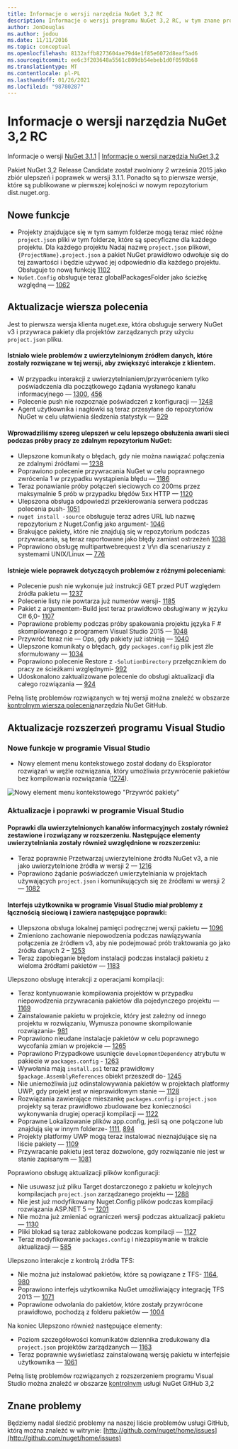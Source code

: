 ```yaml
---
title: Informacje o wersji narzędzia NuGet 3,2 RC
description: Informacje o wersji programu NuGet 3,2 RC, w tym znane problemy, poprawki błędów, dodane funkcje i DCR.
author: JonDouglas
ms.author: jodou
ms.date: 11/11/2016
ms.topic: conceptual
ms.openlocfilehash: 8132affb8273604ae79d4e1f85e6072d8eaf5ad6
ms.sourcegitcommit: ee6c3f203648a5561c809db54ebeb1d0f0598b68
ms.translationtype: MT
ms.contentlocale: pl-PL
ms.lasthandoff: 01/26/2021
ms.locfileid: "98780287"
---
```

# <a name="nuget-32-rc-release-notes"></a>Informacje o wersji narzędzia NuGet 3,2 RC

Informacje o wersji [NuGet 3.1.1](../release-notes/nuget-3.1.1.md)  |  [Informacje o wersji narzędzia NuGet 3,2](../release-notes/nuget-3.2.md)

Pakiet NuGet 3,2 Release Candidate został zwolniony 2 września 2015 jako zbiór ulepszeń i poprawek w wersji 3.1.1.  Ponadto są to pierwsze wersje, które są publikowane w pierwszej kolejności w nowym repozytorium dist.nuget.org.

## <a name="new-features"></a>Nowe funkcje

* Projekty znajdujące się w tym samym folderze mogą teraz mieć różne `project.json` pliki w tym folderze, które są specyficzne dla każdego projektu.  Dla każdego projektu Nadaj nazwę `project.json` plikowi, `{ProjectName}.project.json` a pakiet NuGet prawidłowo odwołuje się do tej zawartości i będzie używać jej odpowiednio dla każdego projektu.  Obsługuje to nową funkcję  [1102](https://github.com/NuGet/Home/issues/1102)
* `NuGet.Config` obsługuje teraz globalPackagesFolder jako ścieżkę względną — [1062](https://github.com/NuGet/Home/issues/1062)

## <a name="command-line-updates"></a>Aktualizacje wiersza polecenia

Jest to pierwsza wersja klienta nuget.exe, która obsługuje serwery NuGet v3 i przywraca pakiety dla projektów zarządzanych przy użyciu `project.json` pliku.

#### <a name="there-were-a-number-of-authenticated-feed-issues-that-were-addressed-in-this-release-to-improve-interactions-with-the-client"></a>Istniało wiele problemów z uwierzytelnionym źródłem danych, które zostały rozwiązane w tej wersji, aby zwiększyć interakcje z klientem.

* W przypadku interakcji z uwierzytelnianiem/przywróceniem tylko poświadczenia dla początkowego żądania wysłanego kanału informacyjnego — [1300](https://github.com/NuGet/Home/issues/1300), [456](https://github.com/NuGet/Home/issues/456)
* Polecenie push nie rozpoznaje poświadczeń z konfiguracji — [1248](https://github.com/NuGet/Home/issues/1248)
* Agent użytkownika i nagłówki są teraz przesyłane do repozytoriów NuGet w celu ułatwienia śledzenia statystyk — [929](https://github.com/NuGet/Home/issues/929)

#### <a name="we-made-a-number-of-improvements-to-better-handle-network-failures-while-attempting-to-work-with-a-remote-nuget-repository"></a>Wprowadziliśmy szereg ulepszeń w celu lepszego obsłużenia awarii sieci podczas próby pracy ze zdalnym repozytorium NuGet:

* Ulepszone komunikaty o błędach, gdy nie można nawiązać połączenia ze zdalnymi źródłami — [1238](https://github.com/NuGet/Home/issues/1238)
* Poprawiono polecenie przywracania NuGet w celu poprawnego zwrócenia 1 w przypadku wystąpienia błędu — [1186](https://github.com/NuGet/Home/issues/1186)
* Teraz ponawianie próby połączeń sieciowych co 200ms przez maksymalnie 5 prób w przypadku błędów 5xx HTTP — [1120](https://github.com/NuGet/Home/issues/1120)
* Ulepszona obsługa odpowiedzi przekierowania serwera podczas polecenia push- [1051](https://github.com/NuGet/Home/issues/1051)
* `nuget install -source` obsługuje teraz adres URL lub nazwę repozytorium z Nuget.Config jako argument- [1046](https://github.com/NuGet/Home/issues/1046)
* Brakujące pakiety, które nie znajdują się w repozytorium podczas przywracania, są teraz raportowane jako błędy zamiast ostrzeżeń [1038](https://github.com/NuGet/Home/issues/1038)
* Poprawiono obsługę multipartwebrequest z \r\n dla scenariuszy z systemami UNIX/Linux — [776](https://github.com/NuGet/Home/issues/776)

#### <a name="there-are-a-number-of-fixes-to-issues-with-various-commands"></a>Istnieje wiele poprawek dotyczących problemów z różnymi poleceniami:

* Polecenie push nie wykonuje już instrukcji GET przed PUT względem źródła pakietu — [1237](https://github.com/NuGet/Home/issues/1237)
* Polecenie listy nie powtarza już numerów wersji- [1185](https://github.com/NuGet/Home/issues/1185)
* Pakiet z argumentem-Build jest teraz prawidłowo obsługiwany w języku C# 6,0- [1107](https://github.com/NuGet/Home/issues/1107)
* Poprawione problemy podczas próby spakowania projektu języka F # skompilowanego z programem Visual Studio 2015 — [1048](https://github.com/NuGet/Home/issues/1048)
* Przywróć teraz nie — Ops, gdy pakiety już istnieją — [1040](https://github.com/NuGet/Home/issues/1040)
* Ulepszone komunikaty o błędach, gdy `packages.config` plik jest źle sformułowany — [1034](https://github.com/NuGet/Home/issues/1034)
* Poprawiono polecenie Restore z `-SolutionDirectory` przełącznikiem do pracy ze ścieżkami względnymi- [992](https://github.com/NuGet/Home/issues/992)
* Udoskonalono zaktualizowane polecenie do obsługi aktualizacji dla całego rozwiązania — [924](https://github.com/NuGet/Home/issues/924)

Pełną listę problemów rozwiązanych w tej wersji można znaleźć w obszarze [kontrolnym wiersza polecenia](https://github.com/nuget/home/issues?utf8=%E2%9C%93&q=is%3Aissue+milestone%3A3.2.0-commandline+is%3Aclosed+-label%3AClosedAs%3ADuplicate)narzędzia NuGet GitHub.

## <a name="visual-studio-extension-updates"></a>Aktualizacje rozszerzeń programu Visual Studio

### <a name="new-features-in-visual-studio"></a>Nowe funkcje w programie Visual Studio

* Nowy element menu kontekstowego został dodany do Eksplorator rozwiązań w węźle rozwiązania, który umożliwia przywrócenie pakietów bez kompilowania rozwiązania ([1274](https://github.com/NuGet/Home/issues/1274)).

![Nowy element menu kontekstowego "Przywróć pakiety"](./media/NuGet-3.2/newContextMenu.png)

### <a name="updates-and-fixes-in-visual-studio"></a>Aktualizacje i poprawki w programie Visual Studio

#### <a name="the-fixes-for-authenticated-feeds-were-rolled-up-and-addressed-in-the-extension-as-well--the-following-authentication-items-were-also-addressed-in-the-extension"></a>Poprawki dla uwierzytelnionych kanałów informacyjnych zostały również zestawione i rozwiązany w rozszerzeniu.  Następujące elementy uwierzytelniania zostały również uwzględnione w rozszerzeniu:

* Teraz poprawnie Przetwarzaj uwierzytelnione źródła NuGet v3, a nie jako uwierzytelnione źródła w wersji 2 — [1216](https://github.com/NuGet/Home/issues/1216)
* Poprawiono żądanie poświadczeń uwierzytelniania w projektach używających `project.json` i komunikujących się ze źródłami w wersji 2 — [1082](https://github.com/NuGet/Home/issues/1082)

#### <a name="network-connectivity-had-affected-the-user-interface-in-visual-studio-and-we-addressed-this-with-the-following-fixes"></a>Interfejs użytkownika w programie Visual Studio miał problemy z łącznością sieciową i zawiera następujące poprawki:

* Ulepszona obsługa lokalnej pamięci podręcznej wersji pakietu — [1096](https://github.com/NuGet/Home/issues/1096)
* Zmieniono zachowanie niepowodzenia podczas nawiązywania połączenia ze źródłem v3, aby nie podejmować prób traktowania go jako źródła danych 2 – [1253](https://github.com/NuGet/Home/issues/1253)
* Teraz zapobieganie błędom instalacji podczas instalacji pakietu z wieloma źródłami pakietów — [1183](https://github.com/NuGet/Home/issues/1183)

Ulepszono obsługę interakcji z operacjami kompilacji:

* Teraz kontynuowanie kompilowania projektów w przypadku niepowodzenia przywracania pakietów dla pojedynczego projektu — [1169](https://github.com/NuGet/Home/issues/1169)
* Zainstalowanie pakietu w projekcie, który jest zależny od innego projektu w rozwiązaniu, Wymusza ponowne skompilowanie rozwiązania- [981](https://github.com/NuGet/Home/issues/981)
* Poprawiono nieudane instalacje pakietów w celu poprawnego wycofania zmian w projekcie — [1265](https://github.com/NuGet/Home/issues/1265)
* Poprawiono Przypadkowe usunięcie `developmentDependency` atrybutu w pakiecie w `packages.config`  -  [1263](https://github.com/NuGet/Home/issues/1263)
* Wywołania mają `install.ps1` teraz prawidłowy `$package.AssemblyReferences` obiekt przeszedł do- [1245](https://github.com/NuGet/Home/issues/1245)
* Nie uniemożliwia już odinstalowywania pakietów w projektach platformy UWP, gdy projekt jest w nieprawidłowym stanie — [1128](https://github.com/NuGet/Home/issues/1128)
* Rozwiązania zawierające mieszankę `packages.config` i `project.json` projekty są teraz prawidłowo zbudowane bez konieczności wykonywania drugiej operacji kompilacji — [1122](https://github.com/NuGet/Home/issues/1122)
* Poprawne Lokalizowanie plików app.config, jeśli są one połączone lub znajdują się w innym folderze- [1111](https://github.com/NuGet/Home/issues/1111), [894](https://github.com/NuGet/Home/issues/894)
* Projekty platformy UWP mogą teraz instalować nieznajdujące się na liście pakiety — [1109](https://github.com/NuGet/Home/issues/1109)
* Przywracanie pakietu jest teraz dozwolone, gdy rozwiązanie nie jest w stanie zapisanym — [1081](https://github.com/NuGet/Home/issues/1081)


Poprawiono obsługę aktualizacji plików konfiguracji:

* Nie usuwasz już pliku Target dostarczonego z pakietu w kolejnych kompilacjach `project.json` zarządzanego projektu — [1288](https://github.com/NuGet/Home/issues/1288)
* Nie jest już modyfikowany Nuget.Config plików podczas kompilacji rozwiązania ASP.NET 5 — [1201](https://github.com/NuGet/Home/issues/1201)
* Nie można już zmieniać ograniczeń wersji podczas aktualizacji pakietu — [1130](https://github.com/NuGet/Home/issues/1130)
* Pliki blokad są teraz zablokowane podczas kompilacji — [1127](https://github.com/NuGet/Home/issues/1127)
* Teraz modyfikowanie `packages.config` i niezapisywanie w trakcie aktualizacji — [585](https://github.com/NuGet/Home/issues/585)


Ulepszono interakcje z kontrolą źródła TFS:

* Nie można już instalować pakietów, które są powiązane z TFS- [1164](https://github.com/NuGet/Home/issues/1164), [980](https://github.com/NuGet/Home/issues/980)
* Poprawiono interfejs użytkownika NuGet umożliwiający integrację TFS 2013 — [1071](https://github.com/NuGet/Home/issues/1071)
* Poprawione odwołania do pakietów, które zostały przywrócone prawidłowo, pochodzą z folderu pakietów — [1004](https://github.com/NuGet/Home/issues/1004)

Na koniec Ulepszono również następujące elementy:

* Poziom szczegółowości komunikatów dziennika zredukowany dla `project.json` projektów zarządzanych — [1163](https://github.com/NuGet/Home/issues/1163)
* Teraz poprawnie wyświetlasz zainstalowaną wersję pakietu w interfejsie użytkownika — [1061](https://github.com/NuGet/Home/issues/1061)


Pełną listę problemów rozwiązanych z rozszerzeniem programu Visual Studio można znaleźć w obszarze [kontrolnym](https://github.com/nuget/home/issues?q=is%3Aissue+is%3Aclosed+-label%3AClosedAs%3ADuplicate+milestone%3A3.2) usługi NuGet GitHub 3,2

## <a name="known-issues"></a>Znane problemy

Będziemy nadal śledzić problemy na naszej liście problemów usługi GitHub, którą można znaleźć w witrynie: [http://github.com/nuget/home/issues](http://github.com/nuget/home/issues)